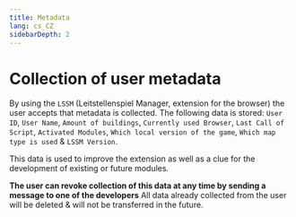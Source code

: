 ```yaml
---
title: Metadata
lang: cs_CZ
sidebarDepth: 2
---
```


# Collection of user metadata

By using the `LSSM` (Leitstellenspiel Manager, extension for the browser) the user accepts that metadata is collected. The following data is stored: `User ID`, `User Name`, `Amount of buildings`, `Currently used Browser`, `Last Call of Script`, `Activated Modules`, `Which local version of the game`, `Which map type is used` & `LSSM Version`.

This data is used to improve the extension as well as a clue for the development of existing or future modules.

**The user can revoke collection of this data at any time by sending a message to one of the developers** All data already collected from the user will be deleted & will not be transferred in the future.
